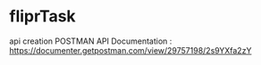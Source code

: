 # fliprTask
api creation 
POSTMAN API Documentation : https://documenter.getpostman.com/view/29757198/2s9YXfa2zY

